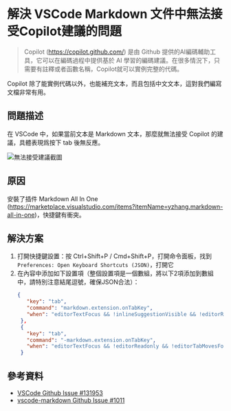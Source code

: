 # 解決 VSCode Markdown 文件中無法接受Copilot建議的問題

> Copilot (<https://copilot.github.com/>) 是由 Github 提供的AI編碼輔助工具，它可以在編碼過程中提供基於 AI 學習的編碼建議。在很多情況下，只需要有註釋或者函數名稱，Copilot就可以實例完整的代碼。

Copilot 除了能實例代碼以外，也能補充文本，而且包括中文文本，這對我們編寫文檔非常有用。

## 問題描述

在 VSCode 中，如果當前文本是 Markdown 文本，那麼就無法接受 Copilot 的建議，具體表現爲按下 tab 後無反應。

![無法接受建議截圖](/attachments/vscode/sovle-copilot-can-not-accept-in-markdown/01.problem.gif)

## 原因

安裝了插件 Markdown All In One (<https://marketplace.visualstudio.com/items?itemName=yzhang.markdown-all-in-one>)，快捷鍵有衝突。

## 解決方案

1. 打開快捷鍵設置：按 Ctrl+Shift+P / Cmd+Shift+P，打開命令面板，找到`Preferences: Open Keyboard Shortcuts (JSON)`，打開它
2. 在內容中添加如下設置項（整個設置項是一個數組，將以下2項添加到數組中，請特別注意結尾逗號，確保JSON合法）：
   ```json
   {
      "key": "tab",
      "command": "markdown.extension.onTabKey",
      "when": "editorTextFocus && !inlineSuggestionVisible && !editorReadonly && !editorTabMovesFocus && !hasOtherSuggestions && !hasSnippetCompletions && !inSnippetMode && !suggestWidgetVisible && editorLangId == 'markdown'"
    },
    {
      "key": "tab",
      "command": "-markdown.extension.onTabKey",
      "when": "editorTextFocus && !editorReadonly && !editorTabMovesFocus && !hasOtherSuggestions && !hasSnippetCompletions && !inSnippetMode && !suggestWidgetVisible && editorLangId == 'markdown'"
    }
    ```

## 參考資料

- [VSCode Github Issue #131953](https://github.com/microsoft/vscode/issues/131953)
- [vscode-markdown Github Issue #1011](https://github.com/yzhang-gh/vscode-markdown/issues/1011)
